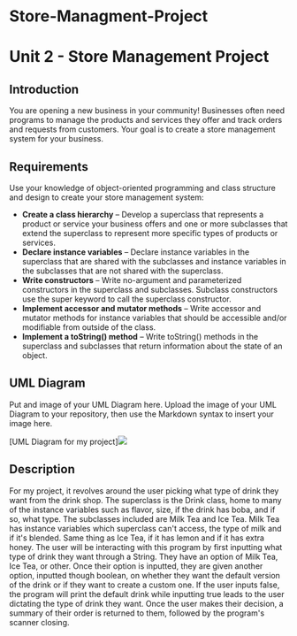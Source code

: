 # Store-Managment-Project

# Unit 2 - Store Management Project

## Introduction

You are opening a new business in your community! Businesses often need programs to manage the products and services they offer and track orders and requests from customers. Your goal is to create a store management system for your business.

## Requirements

Use your knowledge of object-oriented programming and class structure and design to create your store management system:
- **Create a class hierarchy** – Develop a superclass that represents a product or service your business offers and one or more subclasses that extend the superclass to represent more specific types of products or services.
- **Declare instance variables** – Declare instance variables in the superclass that are shared with the subclasses and instance variables in the subclasses that are not shared with the superclass.
- **Write constructors** – Write no-argument and parameterized constructors in the superclass and subclasses. Subclass constructors use the super keyword to call the superclass constructor.
- **Implement accessor and mutator methods** – Write accessor and mutator methods for instance variables that should be accessible and/or modifiable from outside of the class.
- **Implement a toString() method** – Write toString() methods in the superclass and subclasses that return information about the state of an object.

## UML Diagram

Put and image of your UML Diagram here. Upload the image of your UML Diagram to your repository, then use the Markdown syntax to insert your image here.

[UML Diagram for my project]![](<Copy of UML Diagram.jpg>)

## Description

For my project, it revolves around the user picking what type of drink they want from the drink shop. The superclass is the Drink class, home to many of the instance variables such as flavor, size, if the drink has boba, and if so, what type. The subclasses included are Milk Tea and Ice Tea. Milk Tea has instance variables which superclass can't access, the type of milk and if it's blended. Same thing as Ice Tea, if it has lemon and if it has extra honey. The user will be interacting with this program by first inputting what type of drink they want through a String. They have an option of Milk Tea, Ice Tea, or other. Once their option is inputted, they are given another option, inputted though boolean, on whether they want the default version of the drink or if they want to create a custom one. If the user inputs false, the program will print the default drink while inputting true leads to the user dictating the type of drink they want. Once the user makes their decision, a summary of their order is returned to them, followed by the program's scanner closing.